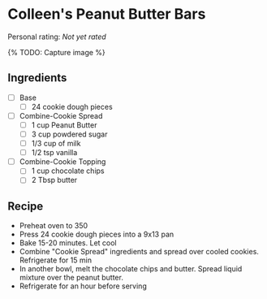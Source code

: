 # Colleen's Peanut Butter Bars

<!-- {cts} rating=0; (User can specify rating on scale of 1-5) -->

Personal rating: *Not yet rated*

<!-- {cte} -->

<!-- {cts} name_image=None; (User can specify image name) -->

{% TODO: Capture image %}

<!-- {cte} -->

## Ingredients

- [ ] Base
    - [ ] 24 cookie dough pieces
- [ ] Combine-Cookie Spread
    - [ ] 1 cup Peanut Butter
    - [ ] 3 cup powdered sugar
    - [ ] 1/3 cup of milk
    - [ ] 1/2 tsp vanilla
- [ ] Combine-Cookie Topping
    - [ ] 1 cup chocolate chips
    - [ ] 2 Tbsp butter

## Recipe

- Preheat oven to 350
- Press 24 cookie dough pieces into a 9x13 pan
- Bake 15-20 minutes. Let cool
- Combine "Cookie Spread" ingredients and spread over cooled cookies. Refrigerate for 15 min
- In another bowl, melt the chocolate chips and butter. Spread liquid mixture over the peanut butter.
- Refrigerate for an hour before serving
